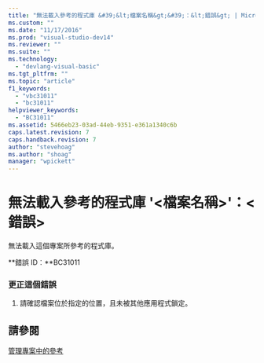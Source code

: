 ```yaml
---
title: "無法載入參考的程式庫 &#39;&lt;檔案名稱&gt;&#39;：&lt;錯誤&gt; | Microsoft Docs"
ms.custom: ""
ms.date: "11/17/2016"
ms.prod: "visual-studio-dev14"
ms.reviewer: ""
ms.suite: ""
ms.technology: 
  - "devlang-visual-basic"
ms.tgt_pltfrm: ""
ms.topic: "article"
f1_keywords: 
  - "vbc31011"
  - "bc31011"
helpviewer_keywords: 
  - "BC31011"
ms.assetid: 5466eb23-03ad-44eb-9351-e361a1340c6b
caps.latest.revision: 7
caps.handback.revision: 7
author: "stevehoag"
ms.author: "shoag"
manager: "wpickett"
---
```

# 無法載入參考的程式庫 &#39;&lt;檔案名稱&gt;&#39;：&lt;錯誤&gt;
無法載入這個專案所參考的程式庫。  
  
 **錯誤 ID︰**BC31011  
  
### 更正這個錯誤  
  
1.  請確認檔案位於指定的位置，且未被其他應用程式鎖定。  
  
## 請參閱  
 [管理專案中的參考](../ide/managing-references-in-a-project.md)